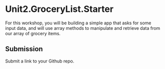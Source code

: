 # Unit2.GroceryList.Starter

For this workshop, you will be building a simple app that asks for some input data, and will use array methods to manipulate and retrieve data from our array of grocery items.

## Submission

Submit a link to your Github repo.
